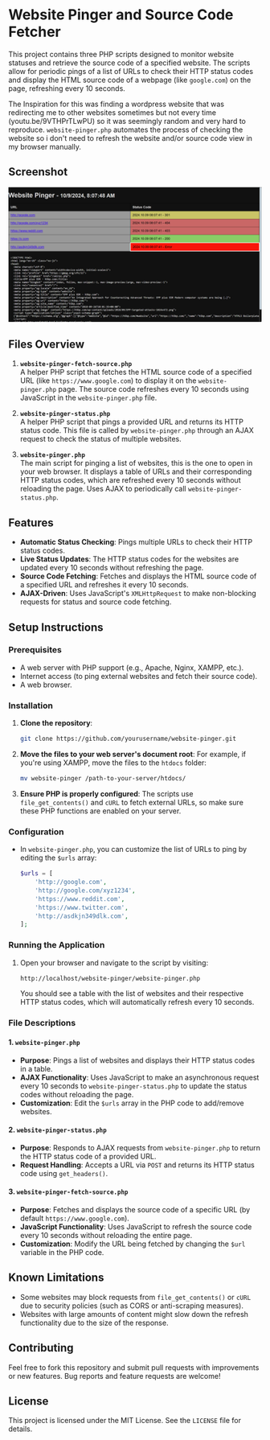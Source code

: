 # Website Pinger and Source Code Fetcher

This project contains three PHP scripts designed to monitor website statuses and retrieve the source code of a specified website. The scripts allow for periodic pings of a list of URLs to check their HTTP status codes and display the HTML source code of a webpage (like `google.com`) on the page, refreshing every 10 seconds.

The Inspiration for this was finding a wordpress website that was redirecting me to other websites sometimes but not every time (youtu.be/9VTHPrTLwPU) so it was seemingly random and very hard to reproduce.  `website-pinger.php` automates the process of checking the website so i don't need to refresh the website and/or source code view in my browser manually.

## Screenshot
![Alt text](screenshot-2024.10.09_080749.jpg?raw=true "screenshot")

## Files Overview

1. **`website-pinger-fetch-source.php`**  
   A helper PHP script that fetches the HTML source code of a specified URL (like `https://www.google.com`) to display it on the `website-pinger.php` page. The source code refreshes every 10 seconds using JavaScript in the `website-pinger.php` file.

2. **`website-pinger-status.php`**  
   A helper PHP script that pings a provided URL and returns its HTTP status code. This file is called by `website-pinger.php` through an AJAX request to check the status of multiple websites.

3. **`website-pinger.php`**  
   The main script for pinging a list of websites, this is the one to open in your web browser. It displays a table of URLs and their corresponding HTTP status codes, which are refreshed every 10 seconds without reloading the page. Uses AJAX to periodically call `website-pinger-status.php`.

## Features

- **Automatic Status Checking**: Pings multiple URLs to check their HTTP status codes.
- **Live Status Updates**: The HTTP status codes for the websites are updated every 10 seconds without refreshing the page.
- **Source Code Fetching**: Fetches and displays the HTML source code of a specified URL and refreshes it every 10 seconds.
- **AJAX-Driven**: Uses JavaScript's `XMLHttpRequest` to make non-blocking requests for status and source code fetching.

## Setup Instructions

### Prerequisites

- A web server with PHP support (e.g., Apache, Nginx, XAMPP, etc.).
- Internet access (to ping external websites and fetch their source code).
- A web browser.

### Installation

1. **Clone the repository**:
   ```bash
   git clone https://github.com/yourusername/website-pinger.git
   ```

2. **Move the files to your web server's document root**:
   For example, if you're using XAMPP, move the files to the `htdocs` folder:
   ```bash
   mv website-pinger /path-to-your-server/htdocs/
   ```

3. **Ensure PHP is properly configured**: The scripts use `file_get_contents()` and `cURL` to fetch external URLs, so make sure these PHP functions are enabled on your server.

### Configuration

- In `website-pinger.php`, you can customize the list of URLs to ping by editing the `$urls` array:
   ```php
   $urls = [
       'http://google.com',
       'http://google.com/xyz1234',
       'https://www.reddit.com',
       'https://www.twitter.com',
       'http://asdkjn349dlk.com',
   ];
   ```

### Running the Application

1. Open your browser and navigate to the script by visiting:
   ```bash
   http://localhost/website-pinger/website-pinger.php
   ```

   You should see a table with the list of websites and their respective HTTP status codes, which will automatically refresh every 10 seconds.


### File Descriptions

#### 1. `website-pinger.php`

- **Purpose**: Pings a list of websites and displays their HTTP status codes in a table.
- **AJAX Functionality**: Uses JavaScript to make an asynchronous request every 10 seconds to `website-pinger-status.php` to update the status codes without reloading the page.
- **Customization**: Edit the `$urls` array in the PHP code to add/remove websites.

#### 2. `website-pinger-status.php`

- **Purpose**: Responds to AJAX requests from `website-pinger.php` to return the HTTP status code of a provided URL.
- **Request Handling**: Accepts a URL via `POST` and returns its HTTP status code using `get_headers()`.

#### 3. `website-pinger-fetch-source.php`

- **Purpose**: Fetches and displays the source code of a specific URL (by default `https://www.google.com`).
- **JavaScript Functionality**: Uses JavaScript to refresh the source code every 10 seconds without reloading the entire page.
- **Customization**: Modify the URL being fetched by changing the `$url` variable in the PHP code.

## Known Limitations

- Some websites may block requests from `file_get_contents()` or `cURL` due to security policies (such as CORS or anti-scraping measures).
- Websites with large amounts of content might slow down the refresh functionality due to the size of the response.

## Contributing

Feel free to fork this repository and submit pull requests with improvements or new features. Bug reports and feature requests are welcome!

## License

This project is licensed under the MIT License. See the `LICENSE` file for details.
